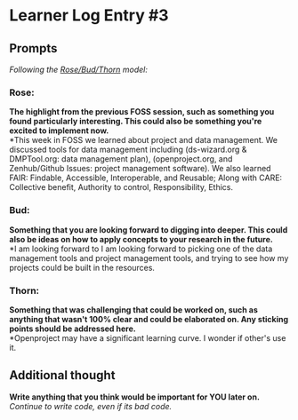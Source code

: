 # Learner Log Entry #3 

## Prompts
*Following the [Rose/Bud/Thorn](https://www.panoramaed.com/blog/rose-bud-thorn-activity-and-worksheet#:~:text=%22Rose%2C%20Bud%2C%20Thorn%22%20is%20a%20mindful%20design%2D,day%2C%20week%2C%20or%20month.) model:*

### Rose:
**The highlight from the previous FOSS session, such as something you found particularly interesting. This could also be something you're excited to implement now.**  
*This week in   FOSS we learned about project and data management.  We discussed tools for data management including (ds-wizard.org & DMPTool.org: data management plan), (openproject.org, and Zenhub/Github Issues: project management software).  We also learned FAIR: Findable, Accessible, Interoperable, and Reusable; Along with CARE: Collective benefit, Authority to control, Responsibility, Ethics.

### Bud: 
**Something that you are looking forward to digging into deeper. This could also be ideas on how to apply concepts to your research in the future.**  
*I am looking forward to I am looking forward to picking one of the data management tools and project management tools, and trying to see how my projects could be built in the resources.

### Thorn: 
**Something that was challenging that could be worked on, such as anything that wasn't 100% clear and could be elaborated on. Any sticking points should be addressed here.**  
*Openproject may have a significant learning curve.  I wonder if other's use it.

## Additional thought
**Write anything that you think would be important for YOU later on.**  
*Continue to write code, even if its bad code.*
